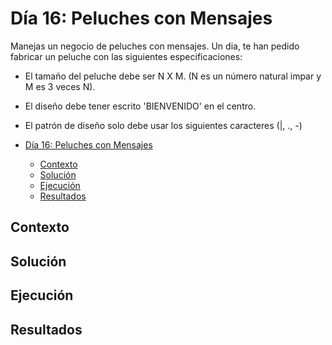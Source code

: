 # Día 16: Peluches con Mensajes

Manejas un negocio de peluches con mensajes. Un dia, te han pedido fabricar un peluche con las siguientes especificaciones:

- El tamaño del peluche debe ser N X M. (N es un número natural impar y M es 3 veces N).
- El diseño debe tener escrito 'BIENVENIDO' en el centro.
- El patrón de diseño solo debe usar los siguientes caracteres (|, ., -)

- [Día 16: Peluches con Mensajes](#día-16-peluches-con-mensajes)
  - [Contexto](#contexto)
  - [Solución](#solución)
  - [Ejecución](#ejecución)
  - [Resultados](#resultados)

## Contexto

## Solución

## Ejecución

## Resultados
